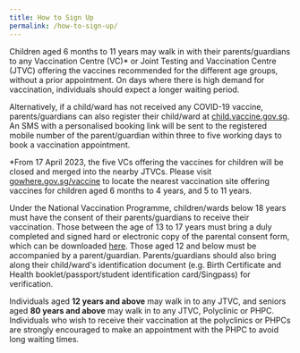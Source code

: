 ```yaml
---
title: How to Sign Up
permalink: /how-to-sign-up/
---
```

Children aged 6 months to 11 years may walk in with their parents/guardians to any Vaccination Centre (VC)* or Joint Testing and Vaccination Centre (JTVC) offering the vaccines recommended for the different age groups, without a prior appointment. On days where there is high demand for vaccination, individuals should expect a longer waiting period.
 
Alternatively, if a child/ward has not received any COVID-19 vaccine, parents/guardians can also register their child/ward at [child.vaccine.gov.sg](https://child.vaccine.gov.sg/). An SMS with a personalised booking link will be sent to the registered mobile number of the parent/guardian within three to five working days to book a vaccination appointment.

*From 17 April 2023, the five VCs offering the vaccines for children will be closed and merged into the nearby JTVCs. Please visit [gowhere.gov.sg/vaccine](https://www.gowhere.gov.sg/vaccine) to locate the nearest vaccination site offering vaccines for children aged 6 months to 4 years, and 5 to 11 years.

Under the National Vaccination Programme, children/wards below 18 years must have the consent of their parents/guardians to receive their vaccination. Those between the age of 13 to 17 years must bring a duly completed and signed hard or electronic copy of the parental consent form, which can be downloaded
[here](go.gov.sg/parcf). Those aged 12 and below must be accompanied by a parent/guardian. Parents/guardians should also bring along their child/ward's identification document (e.g. Birth Certificate and Health booklet/passport/student identification card/Singpass) for verification.

Individuals aged **12 years and above** may walk in to any JTVC, and seniors aged **80 years and above** may walk in to any JTVC, Polyclinic or PHPC. Individuals who wish to receive their vaccination at the polyclinics or PHPCs are strongly encouraged to make an appointment with the PHPC to avoid long waiting times.